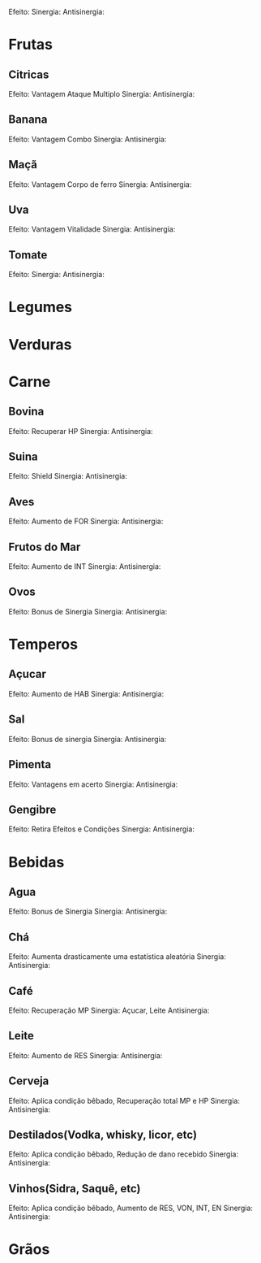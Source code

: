 
Efeito: 
Sinergia: 
Antisinergia:


# Frutas
## Citricas
Efeito: Vantagem Ataque Multiplo
Sinergia: 
Antisinergia:
## Banana
Efeito: Vantagem Combo
Sinergia: 
Antisinergia:

## Maçã
Efeito: Vantagem Corpo de ferro
Sinergia: 
Antisinergia:

## Uva
Efeito: Vantagem Vitalidade
Sinergia: 
Antisinergia:
## Tomate
Efeito: 
Sinergia: 
Antisinergia:
# Legumes

# Verduras

# Carne
## Bovina
Efeito: Recuperar HP
Sinergia: 
Antisinergia:

## Suina
Efeito: Shield
Sinergia: 
Antisinergia:

## Aves
Efeito: Aumento de FOR
Sinergia: 
Antisinergia:

## Frutos do Mar
Efeito: Aumento de INT
Sinergia: 
Antisinergia:

## Ovos
Efeito: Bonus de Sinergia
Sinergia: 
Antisinergia:

# Temperos
## Açucar
Efeito: Aumento de HAB
Sinergia: 
Antisinergia:

## Sal
Efeito: Bonus de sinergia
Sinergia: 
Antisinergia:

## Pimenta
Efeito: Vantagens em acerto
Sinergia: 
Antisinergia:

## Gengibre
Efeito: Retira Efeitos e Condições
Sinergia: 
Antisinergia:
# Bebidas
## Agua
Efeito: Bonus de Sinergia
Sinergia: 
Antisinergia:

## Chá
Efeito: Aumenta drasticamente uma estatística aleatória
Sinergia: 
Antisinergia:

## Café
Efeito: Recuperação MP
Sinergia: Açucar, Leite
Antisinergia:

## Leite
Efeito: Aumento de RES
Sinergia: 
Antisinergia:

## Cerveja
Efeito: Aplica condição bêbado, Recuperação total MP e HP
Sinergia: 
Antisinergia:

## Destilados(Vodka, whisky, licor, etc)
Efeito: Aplica condição bêbado, Redução de dano recebido
Sinergia: 
Antisinergia:

## Vinhos(Sidra, Saquê, etc)
Efeito: Aplica condição bêbado, Aumento de RES, VON, INT, EN
Sinergia: 
Antisinergia:
# Grãos